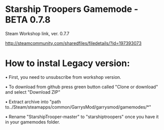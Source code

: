 # Starship Troopers Gamemode - BETA 0.7.8

Steam Workshop link, ver. 0.7.7

http://steamcommunity.com/sharedfiles/filedetails/?id=197393073

# How to instal Legacy version:
  
• First, you need to unsubscribe from workshop version.

• To download from github press green button called "Clone or download" and select "Download ZIP"

• Extract archive into "path to../Steam/steamapps/common/GarrysMod/garrysmod/gamemodes/*"

• Rename "StarshipTrooper-master" to "starshiptroopers" once you have it in your gamemodes folder.
